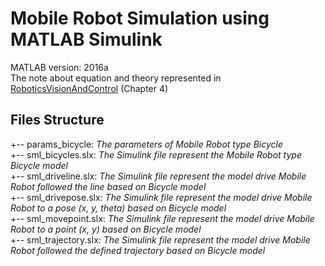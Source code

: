# Mobile Robot Simulation using MATLAB Simulink
MATLAB version: 2016a <br>
The note about equation and theory represented in [RoboticsVisionAndControl](https://github.com/DuyNamUET/RoboticsVisionAndControl) (Chapter 4)

## Files Structure
+-- params_bicycle: *The parameters of Mobile Robot type Bicycle* <br>
+-- sml_bicycles.slx: *The Simulink file represent the Mobile Robot type Bicycle model* <br>
+-- sml_driveline.slx: *The Simulink file represent the model drive Mobile Robot followed the line based on Bicycle model* <br>
+-- sml_drivepose.slx: *The Simulink file represent the model drive Mobile Robot to a pose (x, y, theta) based on Bicycle model* <br>
+-- sml_movepoint.slx: *The Simulink file represent the model drive Mobile Robot to a point (x, y) based on Bicycle model* <br>
+-- sml_trajectory.slx: *The Simulink file represent the model drive Mobile Robot followed the defined trajectory based on Bicycle model* <br>
